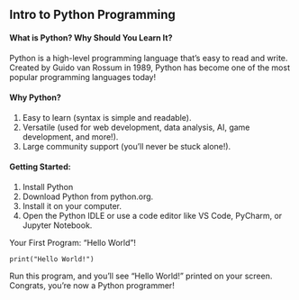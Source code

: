## Intro to Python Programming 

#### What is Python? Why Should You Learn It?
Python is a high-level programming language that’s easy to read and write. Created by Guido van Rossum in 1989, Python has become one of the most popular programming languages today!

#### Why Python?
1. Easy to learn (syntax is simple and readable).
2. Versatile (used for web development, data analysis, AI, game development, and more!).
3. Large community support (you’ll never be stuck alone!).

#### Getting Started: 
1. Install Python
2. Download Python from python.org.
3. Install it on your computer.
4. Open the Python IDLE or use a code editor like VS Code, PyCharm, or Jupyter Notebook.

Your First Program: 
“Hello World”!

`print("Hello World!")`

Run this program, and you’ll see “Hello World!” printed on your screen. Congrats, you’re now a Python programmer!
